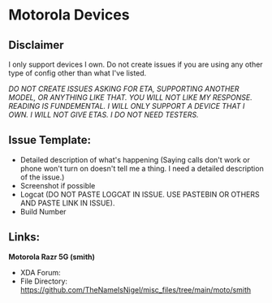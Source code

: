# Motorola Devices

## Disclaimer
I only support devices I own. Do not create issues if you are using any other type of config other than what I've listed. 

*DO NOT CREATE ISSUES ASKING FOR ETA, SUPPORTING ANOTHER MODEL, OR ANYTHING LIKE THAT. YOU WILL NOT LIKE MY RESPONSE. READING IS FUNDEMENTAL. I WILL ONLY SUPPORT A DEVICE THAT I OWN. I WILL NOT GIVE ETAS. I DO NOT NEED TESTERS.* 

## Issue Template:

 - Detailed description of what's happening (Saying calls don't work or phone won't turn on doesn't tell me a thing. I need a detailed description of the issue.)
 - Screenshot if possible
 - Logcat (DO NOT PASTE LOGCAT IN ISSUE. USE PASTEBIN OR OTHERS AND PASTE LINK IN ISSUE).
 - Build Number

## Links:

**Motorola Razr 5G (smith)** 

 - XDA Forum:
 - File Directory: https://github.com/TheNameIsNigel/misc_files/tree/main/moto/smith

